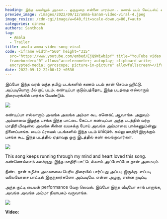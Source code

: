 ```yaml
---
heading: இந்த வயசிலும் அமலா.. ஒருமுறை என்னை பாரம்மா.. கணம் படம் லேட்டஸ்ட் வீடியோ வைரல்.
preview_image: /images/2022/09/12/amma-kanam-video-viral-4.jpeg
image_resize: /cdn-cgi/image/w=640,fit=scale-down,q=80,f=auto
categories: cinema
authors: Santhosh
tag:
  - Amala
  - Trailer
title: amala-amma-video-song-viral
code: <iframe width="560" height="315"
  src="https://www.youtube.com/embed/EjQ9WiwbipY" title="YouTube video player"
  frameborder="0" allow="accelerometer; autoplay; clipboard-write;
  encrypted-media; gyroscope; picture-in-picture" allowfullscreen></iframe>
date: 2022-09-12 22:00:12 +0530
---
```



இப்போ இந்த வரம் வந்த தமிழ் படங்களில் கணம் படம் தான் செம்ம ஹிட்டு. அப்படியொரு பீல் குட் படம். கண்டிப்பா குடும்பத்தோட இந்த படத்தை எல்லாரும் திரையரங்கில் பார்க்க வேண்டும்.

![](/images/2022/09/12/amma-kanam-video-viral-1.jpeg)

கண்டிப்பா எல்லாரும் அவங்க அவங்க அம்மா கூட கனெக்ட் ஆவாங்க. அதுவும் அம்மாவை இழந்த பசங்க இந்த பாட்டை கேட்டா கண்டிப்பா அந்த படத்தில் வர்ற மாதிரி மிஷன்ல அவங்க சின்ன வயசுக்கு போய் அவங்க அம்மாவை பாக்கணும்ன்னு நினைப்பாங்க. டைம் ட்ராவல் படங்களில் இந்த படம் unique. கல்லு மாதிரி இருக்கும் பசங்க கூட இந்த படத்தில் ஏதாவது ஒரு இடத்தில் கண் கலங்குவார்கள்.

![](/images/2022/09/12/amma-kanam-video-viral-2.jpeg)

This song keeps running through my mind and heart loved this song. கண்ணெல்லாம் கலக்குது. இந்த மாதிரி பாட்டெல்லாம் அப்போப்போ தான் அமையும். 

நீண்ட நாள் கழிச்சு அமலாவை பெரிய திரையில் பார்ப்பது அப்படி இருக்கு. எப்படி வலையோசை பாட்டில் இருந்தார்களோ அப்படியே. என்ன அழகு, என்ன நடிப்பு. 

அந்த குட்டி பையன் performance வேற லெவல். இப்போ இந்த வீடியோ சாங் பாருங்க, அவங்க அவங்க அம்மா நியாபகம் வருவாங்க.

![](/images/2022/09/12/amma-kanam-video-viral-3.jpeg)

**V﻿ideo:**